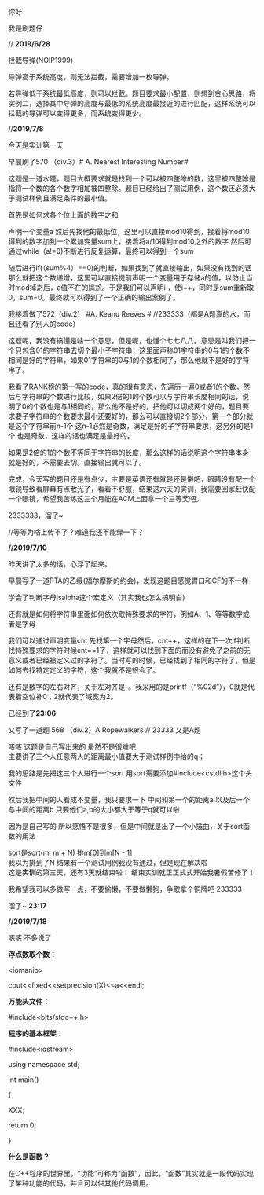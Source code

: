 你好

我是刷题仔

// **2019/6/28**

拦截导弹\(NOIP1999\)

导弹高于系统高度，则无法拦截，需要增加一枚导弹。

若导弹低于系统最低高度，则可以拦截。题目要求最小配置，则想到贪心思路，将实例二，选择其中导弹的高度与最低的系统高度最接近的进行匹配，这样系统可以拦截的导弹可以变得更多，而系统变得更少。

//**2019/7/8**

今天是实训第一天

早晨刷了570 （div.3）\# A. Nearest Interesting Number\#

这题是一道水题，题目大概要求就是找到一个可以被四整除的数，这里被四整除是指将一个数的各个数字相加被四整除。题目已经给出了测试用例，这个数还必须大于测试样例且满足条件的最小值。

首先是如何求各个位上面的数字之和

声明一个变量a 然后先找他的最低位，这里可以直接mod10得到，接着将mod10得到的数字加到一个累加变量sum上，接着将a/10得到mod10之外的数字 然后可通过while（a!=0\)不断进行反复运算，最终可以得到一个sum

随后进行if\(（sum%4）==0\)的判断，如果找到了就直接输出，如果没有找到的话那么就把这个数递增，这里可以直接提前声明一个变量用于存储a的值，以防止当时mod掉之后，a值不在的尴尬。于是我们可以声明i ，使i++，同时是sum重新取0，sum=0。最终就可以得到了一个正确的输出案例了。

我接着做了572（div.2） \#A. Keanu Reeves \#  //233333（都是A题真的水，而且还看了别人的code）

这题呢，我没有搞懂是啥一个意思，但是呢，也懂个七七八八。意思是叫我们把一个只包含01的字符串去切个最小子字符串，这里面声称01字符串的0与1的个数不相同是好的字符串，如果01字符串的0与1的个数相同了，那么他就不是好的字符串了。

我看了RANK榜的第一写的code，真的很有意思，先遍历一遍0或者1的个数，然后与字符串的个数进行比较，如果2倍的1的个数可以与字符串长度相同的话，说明了0的个数也是与1相同的，那么他不是好的，把他可以切成两个好的，题目要求要子字符串的个数要求最小还要好的，那么可以直接切2个部分，第一个部分就是这个字符串前n-1个 这n-1必然是奇数，满足是好的子字符串要求，这另外的是1个 也是奇数，这样的话也满足是最好的。

如果是2倍的1的个数不等同于字符串的长度，那么这样的话说明这个字符串本身就是好的，不需要去切。直接输出就可以了。

完成，今天写的题目还是有点少，主要是英语还有就是还是懒吧，眼睛没有配一个眼镜导致看屏幕有点散光了，看着不舒服，结束这六天的实训，我需要回家赶快配一个眼镜，希望我苦练这三个月能在ACM上面拿一个三等奖吧。

2333333，溜了~

//等等为啥上传不了？难道我还不能绿一下？

**//2019/7/10**

昨天讲了太多的话，心浮了起来。

早晨写了一道PTA的乙级\(福尔摩斯的约会\)，发现这题目感觉胃口和CF的不一样

学会了判断字母isalpha这个宏定义（其实我也怎么搞明白\)

还有就是如何将字符串里面如何依次取特殊要求的字符，例如A、1、等等数字或者是字母

我们可以通过声明变量cnt 先找第一个字母然后，cnt++，这样的在下一次if判断找特殊要求的字符时候cnt==1了，这样就可以找到下面的而没有避免了之前的无意义或者已经被定义过的字符了。当时写的时候，已经找到了相同的字符了，但是如何去找特定定义的字符，这个我就不是很会了。

还有是数字的左右对齐，关于左对齐是-。我采用的是printf（“%02d”），0就是代表着空位补0；2就代表了域宽为2。

已经到了**23:06**

又写了一道题 568 （div.2）A  Ropewalkers // 23333 又是A题

咳咳 这题是自己写出来的 虽然不是很难吧  
主要讲了三个人任意两人的距离最小值要大于测试样例中给的q；

我的思路是先把这三个人进行一个sort 用sort需要添加\#include&lt;cstdlib&gt;这个头文件

然后我把中间的人看成不变量，我只要求一下 中间和第一个的距离a 以及后一个与中间的距离b 只要他们a,b的大小都大于等于q就可以啦

因为是自己写的 所以感悟不是很多，但是中间就是出了一个小插曲，关于sort函数的用法

sort是sort\(m, m + N\) 排m\[0\]到m\[N - 1\]  
  我以为排到了N 结果有一个测试用例我没有通过，但是现在解决啦  
这是**实训**的第三天，还有3天就结束啦！ 结束实训就正正式式开始我暑假苦修了！

我希望我可以多做写一点，不要偷懒，不要做懒狗，争取拿个铜牌吧 233333

溜了~ **23:17**

**//2019/7/18**

咳咳 不多说了

**浮点数取个数：**

&lt;iomanip&gt;

cout&lt;&lt;fixed&lt;&lt;setprecision\(X\)&lt;&lt;a&lt;&lt;endl;

**万能头文件：**

\#include&lt;bits/stdc++.h&gt;

**程序的基本框架：**

\#include&lt;iostream&gt;

using namespace std;

int main\(\)

{

XXX;

return 0;

}

**什么是函数？**

在C++程序的世界里，“功能”可称为“函数”，因此，“函数”其实就是一段代码实现了某种功能的代码，并且可以供其他代码调用。

